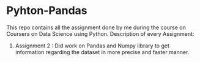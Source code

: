 # Pyhton-Pandas

This repo contains all the assignment done by me during the course on Coursera on Data Science using Python. 
Description of every Assignment:

1. Assignment 2 : Did work on Pandas and Numpy library to get information regarding the dataset in more precise and faster manner.
